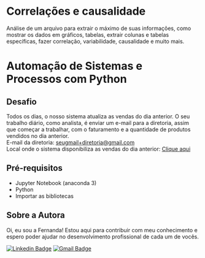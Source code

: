 # Correlações e causalidade
Análise de um arquivo para extrair o máximo de suas informações, como mostrar os dados em gráficos, tabelas, extrair colunas e tabelas específicas, fazer correlação, variabilidade, causalidade e muito mais.

# Automação de Sistemas e Processos com Python
## Desafio
Todos os dias, o nosso sistema atualiza as vendas do dia anterior. O seu trabalho diário, como analista, é enviar um e-mail para a diretoria, assim que começar a trabalhar, com o faturamento e a quantidade de produtos vendidos no dia anterior. <br>
E-mail da diretoria: seugmail+diretoria@gmail.com <br>
Local onde o sistema disponibiliza as vendas do dia anterior: [Clique aqui](https://drive.google.com/drive/folders/1mhXZ3JPAnekXP_4vX7Z_sJj35VWqayaR?usp=sharing)

## Pré-requisitos 
- Jupyter Notebook (anaconda 3)
- Python
- Importar as bibliotecas 

## Sobre a Autora
Oi, eu sou a Fernanda! Estou aqui para contribuir com meu conhecimento e espero poder ajudar no desenvolvimento profissional de cada um de vocês.

[![Linkedin Badge](https://img.shields.io/badge/-Fernanda_Maki_Hirose-blue?style=flat-square&logo=Linkedin&logoColor=white&link=https://www.linkedin.com/in/fernanda-maki-hirose-801117208/)](https://www.linkedin.com/in/fernanda-maki-hirose-801117208/)  [![Gmail Badge](https://img.shields.io/badge/-femahi2020@gmail.com-c14438?style=flat-square&logo=Gmail&logoColor=white&link=mailto:femahi2020@gmail.com)](mailto:femahi2020@gmail.com)

